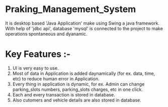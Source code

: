 # Praking_Management_System
It is desktop based 'Java Application' make using Swing a java framework. 
With help of 'jdbc api', database 'mysql' is connected to the project to make operations spontaneous and dyanamic.

# Key Features :-
1. UI is very easy to use.
2. Most of data in Application is added daynamically (for ex. data, time, etc) to reduce human error in Application.
3. Every thing in application is dynamic, for ex. Admin can change parking_slots numbers, parking_slots charges, etc in one click.
4. Each and every transaction is stored in database.
5. Also cutomers and vehicle details are also stored in database.    
